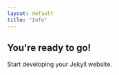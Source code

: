```yaml
---
layout: default
title: "Info"
---
```


## You're ready to go!

Start developing your Jekyll website.
